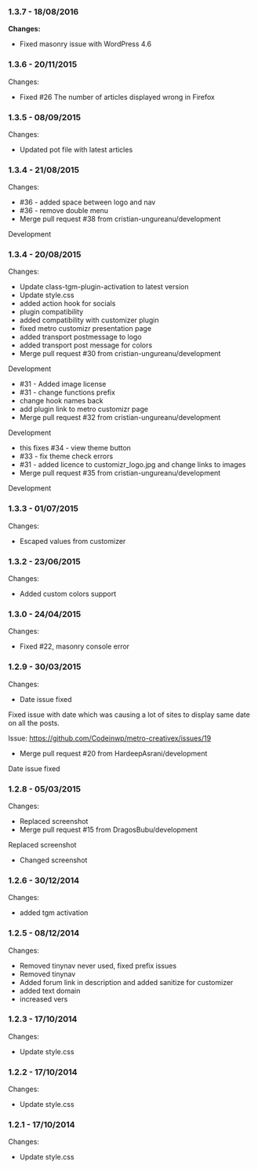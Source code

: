 
### 1.3.7 - 18/08/2016
**Changes:** 
- Fixed masonry issue with WordPress 4.6


### 1.3.6 - 20/11/2015

 Changes: 


 * Fixed #26 The number of articles displayed wrong in Firefox


### 1.3.5 - 08/09/2015

 Changes: 


 * Updated pot file with latest articles


### 1.3.4 - 21/08/2015

 Changes: 


 * #36 - added space between logo and nav
 * #36 - remove double menu
 * Merge pull request #38 from cristian-ungureanu/development

Development


### 1.3.4 - 20/08/2015

 Changes: 


 * Update class-tgm-plugin-activation to latest version
 * Update style.css
 * added action hook for socials
 * plugin compatibility
 * added compatibility with customizer plugin
 * fixed metro customizr presentation page
 * added transport postmessage to logo
 * added transport post message for colors
 * Merge pull request #30 from cristian-ungureanu/development

Development
 * #31 - Added image license
 * #31 - change functions prefix
 * change hook names back
 * add plugin link to metro customizr page
 * Merge pull request #32 from cristian-ungureanu/development

Development
 * this fixes #34 - view theme button
 * #33 - fix theme check errors
 * #31 - added licence to customizr_logo.jpg and change links to images
 * Merge pull request #35 from cristian-ungureanu/development

Development


### 1.3.3 - 01/07/2015

 Changes: 


 * Escaped values from customizer


### 1.3.2 - 23/06/2015

 Changes: 


 * Added custom colors support


### 1.3.0 - 24/04/2015

 Changes: 


 * Fixed #22, masonry console error


### 1.2.9 - 30/03/2015

 Changes: 


 * Date issue fixed

Fixed issue with date which was causing a lot of sites to display same
date on all the posts.

Issue: https://github.com/Codeinwp/metro-creativex/issues/19
 * Merge pull request #20 from HardeepAsrani/development

Date issue fixed


### 1.2.8 - 05/03/2015

 Changes: 


 * Replaced screenshot
 * Merge pull request #15 from DragosBubu/development

Replaced screenshot
 * Changed screenshot


### 1.2.6 - 30/12/2014

 Changes: 


 * added tgm activation


### 1.2.5 - 08/12/2014

 Changes: 


 * Removed tinynav never used, fixed prefix issues
 * Removed tinynav
 * Added forum link in description and added sanitize for customizer
 * added text domain
 * increased vers


### 1.2.3 - 17/10/2014

 Changes: 


 * Update style.css


### 1.2.2 - 17/10/2014

 Changes: 


 * Update style.css


### 1.2.1 - 17/10/2014

 Changes: 


 * Update style.css
